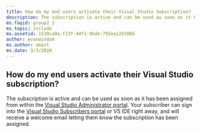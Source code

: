 ```yaml
---
title: How do my end users activate their Visual Studio Subscription?
description: The subscription is active and can be used as soon as it has been assigned from within the Visual Studio Administrator portal. Your...
ms.faqid: group2_1
ms.topic: include
ms.assetid: 1530ca0a-f23f-44f1-9bde-792ea1265085
author: evanwindom
ms.author: amast
ms.date: 3/3/2020
---
```


## How do my end users activate their Visual Studio subscription?

The subscription is active and can be used as soon as it has been assigned from within the [Visual Studio Administrator portal](https://manage.visualstudio.com/subscribers). Your subscriber can sign into the [Visual Studio Subscribers portal](https://my.visualstudio.com/) or VS IDE right away, and will receive a welcome email letting them know the subscription has been assigned.
